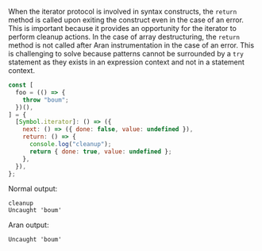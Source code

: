 When the iterator protocol is involved in syntax constructs, the `return` method
is called upon exiting the construct even in the case of an error. This is
important because it provides an opportunity for the iterator to perform cleanup
actions. In the case of array destructuring, the `return` method is not called
after Aran instrumentation in the case of an error. This is challenging to solve
because patterns cannot be surrounded by a `try` statement as they exists in an
expression context and not in a statement context.

```js
const [
  foo = (() => {
    throw "boum";
  })(),
] = {
  [Symbol.iterator]: () => ({
    next: () => ({ done: false, value: undefined }),
    return: () => {
      console.log("cleanup");
      return { done: true, value: undefined };
    },
  }),
};
```

Normal output:

```
cleanup
Uncaught 'boum'
```

Aran output:

```
Uncaught 'boum'
```
